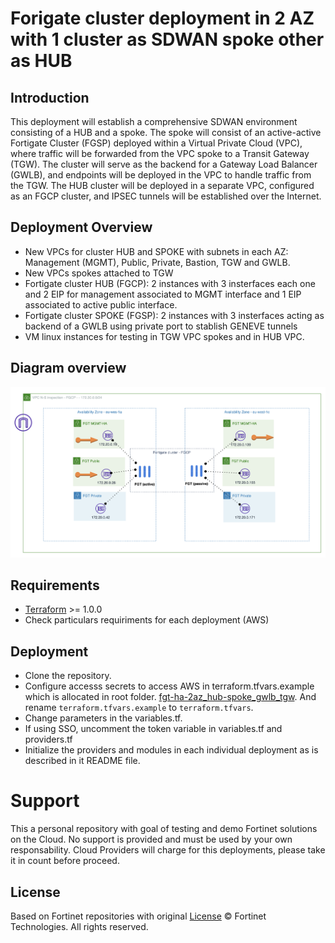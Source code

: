 # Forigate cluster deployment in 2 AZ with 1 cluster as SDWAN spoke other as HUB
## Introduction

This deployment will establish a comprehensive SDWAN environment consisting of a HUB and a spoke. The spoke will consist of an active-active Fortigate Cluster (FGSP) deployed within a Virtual Private Cloud (VPC), where traffic will be forwarded from the VPC spoke to a Transit Gateway (TGW). The cluster will serve as the backend for a Gateway Load Balancer (GWLB), and endpoints will be deployed in the VPC to handle traffic from the TGW. The HUB cluster will be deployed in a separate VPC, configured as an FGCP cluster, and IPSEC tunnels will be established over the Internet.

## Deployment Overview

- New VPCs for cluster HUB and SPOKE with subnets in each AZ: Management (MGMT), Public, Private, Bastion, TGW and GWLB.
- New VPCs spokes attached to TGW
- Fortigate cluster HUB (FGCP): 2 instances with 3 insterfaces each one and 2 EIP for management associated to MGMT interface and 1 EIP associated to active public interface.
- Fortigate cluster SPOKE (FGSP): 2 instances with 3 insterfaces acting as backend of a GWLB using private port to stablish GENEVE tunnels
- VM linux instances for testing in TGW VPC spokes and in HUB VPC. 

## Diagram overview

![FortiGate reference architecture overview](images/image1.png)

## Requirements
* [Terraform](https://learn.hashicorp.com/terraform/getting-started/install.html) >= 1.0.0
* Check particulars requiriments for each deployment (AWS) 

## Deployment
* Clone the repository.
* Configure accesss secrets to access AWS in terraform.tfvars.example which is allocated in root folder. [fgt-ha-2az_hub-spoke_gwlb_tgw](https://github.com/jmvigueras/modules/tree/main/aws/examples/fgt-ha-2az_hub-spoke_gwlb_tgw).  And rename `terraform.tfvars.example` to `terraform.tfvars`.
* Change parameters in the variables.tf.
* If using SSO, uncomment the token variable in variables.tf and providers.tf
* Initialize the providers and modules in each individual deployment as is described in it README file.

# Support
This a personal repository with goal of testing and demo Fortinet solutions on the Cloud. No support is provided and must be used by your own responsability. Cloud Providers will charge for this deployments, please take it in count before proceed.

## License
Based on Fortinet repositories with original [License](https://github.com/fortinet/fortigate-terraform-deploy/blob/master/LICENSE) © Fortinet Technologies. All rights reserved.

